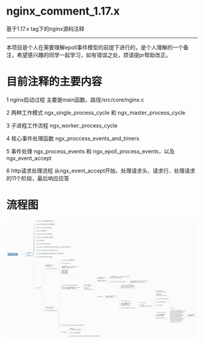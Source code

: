 # nginx_comment_1.17.x

基于1.17.x tag下的nginx源码注释

------------------------------

本项目是个人在需要理解epoll事件模型的前提下进行的，是个人理解的一个备注，希望感兴趣的同学一起学习，如有错误之处，烦请提pr帮助改正。

# 目前注释的主要内容

1 nginx启动过程
主要是main函数，路径/src/core/nginx.c

2 两种工作模式
ngx_single_process_cycle 和 ngx_master_process_cycle

3 子进程工作流程
ngx_worker_process_cycle

4 核心事件处理函数
ngx_proccess_events_and_timers

5 事件处理
ngx_process_events 和 ngx_epoll_process_events，以及ngx_event_accept

6 http请求处理流程
从ngx_event_accept开始，处理请求头、请求行、处理请求的11个阶段，最后响应应答

# 流程图

![nginx启动流程图](https://github.com/HelloMrShu/nginx_comment_1.17.x/blob/master/images/nginx_start.png)


